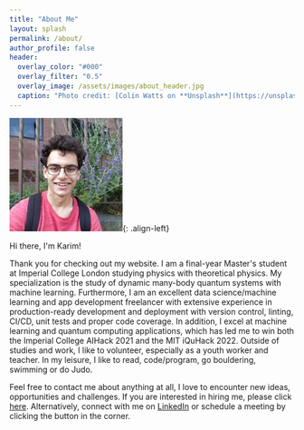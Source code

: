 ```yaml
---
title: "About Me"
layout: splash
permalink: /about/
author_profile: false
header:
  overlay_color: "#000"
  overlay_filter: "0.5"
  overlay_image: /assets/images/about_header.jpg
  caption: "Photo credit: [Colin Watts on **Unsplash**](https://unsplash.com/photos/C8e3LGjg3fc)"
---
```


![profile-image](/assets/images/profile_about.jpeg){: .align-left}

Hi there, I'm Karim!


Thank you for checking out my website. I am a final-year Master's student at Imperial College London studying physics with theoretical physics.
My specialization is the study of dynamic many-body quantum systems with machine learning. Furthermore, I am an excellent data science/machine learning and app development freelancer with extensive experience in production-ready development and deployment with version control, linting, CI/CD, unit tests and proper code coverage. In addition, I excel at machine learning and quantum computing applications, which has led me to win both the Imperial College AIHack 2021 and the MIT iQuHack 2022. Outside of studies and work, I like to volunteer, especially as a youth worker and teacher. In my leisure, I like to read, code/program, go bouldering, swimming or do Judo.

Feel free to contact me about anything at all,
I love to encounter new ideas, opportunities and challenges.
If you are interested in hiring me, please click
[here](https://karimaed.github.io/hire/). Alternatively,
connect with me on [LinkedIn](https://www.linkedin.com/in/karimaed/)
or schedule a meeting by clicking the button in the corner.
